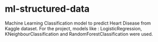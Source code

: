 # ml-structured-data
Machine Learning Classification model to predict Heart Disease from Kaggle dataset.
For the project, models like : LogisticRegression, KNeighbourClassification and RandomForestClassification were used.
 